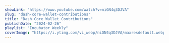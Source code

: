```yaml
---
showLink: "https://www.youtube.com/watch?v=niGN4q3DJVA"
slug: "dash-core-wallet-contributions"
title: "Dash Core Wallet Contributions"
publishDate: "2024-02-26"
playlist: "Incubator Weekly"
coverImage: "https://i.ytimg.com/vi_webp/niGN4q3DJVA/maxresdefault.webp"
---
```

